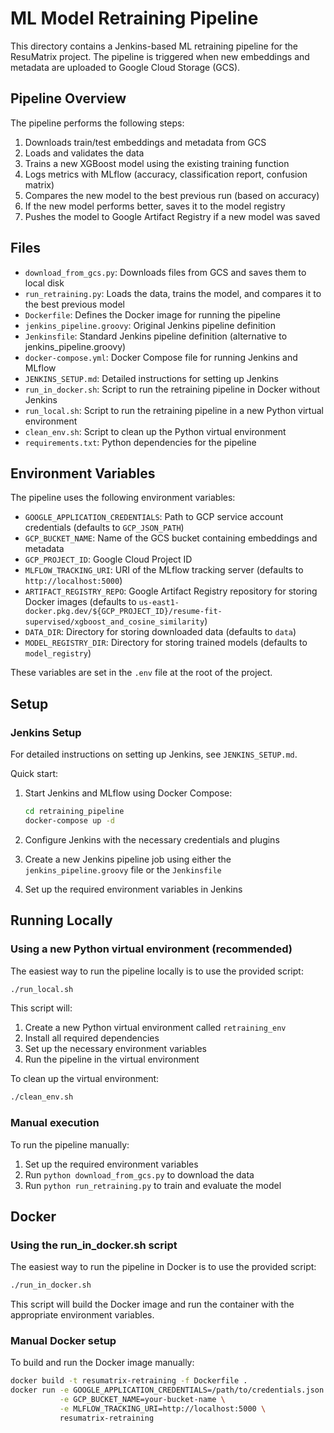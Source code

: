 # ML Model Retraining Pipeline

This directory contains a Jenkins-based ML retraining pipeline for the ResuMatrix project. The pipeline is triggered when new embeddings and metadata are uploaded to Google Cloud Storage (GCS).

## Pipeline Overview

The pipeline performs the following steps:

1. Downloads train/test embeddings and metadata from GCS
2. Loads and validates the data
3. Trains a new XGBoost model using the existing training function
4. Logs metrics with MLflow (accuracy, classification report, confusion matrix)
5. Compares the new model to the best previous run (based on accuracy)
6. If the new model performs better, saves it to the model registry
7. Pushes the model to Google Artifact Registry if a new model was saved

## Files

- `download_from_gcs.py`: Downloads files from GCS and saves them to local disk
- `run_retraining.py`: Loads the data, trains the model, and compares it to the best previous model
- `Dockerfile`: Defines the Docker image for running the pipeline
- `jenkins_pipeline.groovy`: Original Jenkins pipeline definition
- `Jenkinsfile`: Standard Jenkins pipeline definition (alternative to jenkins_pipeline.groovy)
- `docker-compose.yml`: Docker Compose file for running Jenkins and MLflow
- `JENKINS_SETUP.md`: Detailed instructions for setting up Jenkins
- `run_in_docker.sh`: Script to run the retraining pipeline in Docker without Jenkins
- `run_local.sh`: Script to run the retraining pipeline in a new Python virtual environment
- `clean_env.sh`: Script to clean up the Python virtual environment
- `requirements.txt`: Python dependencies for the pipeline

## Environment Variables

The pipeline uses the following environment variables:

- `GOOGLE_APPLICATION_CREDENTIALS`: Path to GCP service account credentials (defaults to `GCP_JSON_PATH`)
- `GCP_BUCKET_NAME`: Name of the GCS bucket containing embeddings and metadata
- `GCP_PROJECT_ID`: Google Cloud Project ID
- `MLFLOW_TRACKING_URI`: URI of the MLflow tracking server (defaults to `http://localhost:5000`)
- `ARTIFACT_REGISTRY_REPO`: Google Artifact Registry repository for storing Docker images (defaults to `us-east1-docker.pkg.dev/${GCP_PROJECT_ID}/resume-fit-supervised/xgboost_and_cosine_similarity`)
- `DATA_DIR`: Directory for storing downloaded data (defaults to `data`)
- `MODEL_REGISTRY_DIR`: Directory for storing trained models (defaults to `model_registry`)

These variables are set in the `.env` file at the root of the project.

## Setup

### Jenkins Setup

For detailed instructions on setting up Jenkins, see `JENKINS_SETUP.md`.

Quick start:

1. Start Jenkins and MLflow using Docker Compose:
   ```bash
   cd retraining_pipeline
   docker-compose up -d
   ```

2. Configure Jenkins with the necessary credentials and plugins
3. Create a new Jenkins pipeline job using either the `jenkins_pipeline.groovy` file or the `Jenkinsfile`
4. Set up the required environment variables in Jenkins

## Running Locally

### Using a new Python virtual environment (recommended)

The easiest way to run the pipeline locally is to use the provided script:

```bash
./run_local.sh
```

This script will:
1. Create a new Python virtual environment called `retraining_env`
2. Install all required dependencies
3. Set up the necessary environment variables
4. Run the pipeline in the virtual environment

To clean up the virtual environment:

```bash
./clean_env.sh
```

### Manual execution

To run the pipeline manually:

1. Set up the required environment variables
2. Run `python download_from_gcs.py` to download the data
3. Run `python run_retraining.py` to train and evaluate the model

## Docker

### Using the run_in_docker.sh script

The easiest way to run the pipeline in Docker is to use the provided script:

```bash
./run_in_docker.sh
```

This script will build the Docker image and run the container with the appropriate environment variables.

### Manual Docker setup

To build and run the Docker image manually:

```bash
docker build -t resumatrix-retraining -f Dockerfile .
docker run -e GOOGLE_APPLICATION_CREDENTIALS=/path/to/credentials.json \
           -e GCP_BUCKET_NAME=your-bucket-name \
           -e MLFLOW_TRACKING_URI=http://localhost:5000 \
           resumatrix-retraining
```
